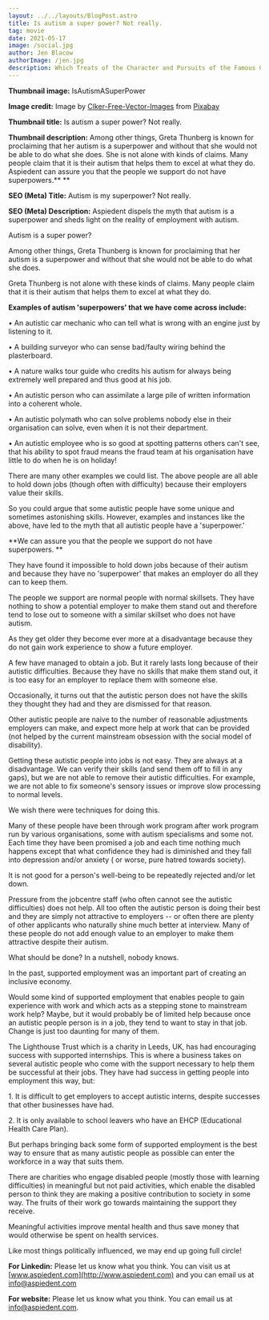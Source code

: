 ```yaml
---
layout: ../../layouts/BlogPost.astro
title: Is autism a super power? Not really.
tag: movie
date: 2021-05-17
image: /social.jpg
author: Jen Blacow
authorImage: /jen.jpg
description: Which Treats of the Character and Pursuits of the Famous Gentleman Don Quixote of La Mancha
---
```

**Thumbnail image:** IsAutismASuperPower

**Image credit:** Image
by [Clker-Free-Vector-Images](https://pixabay.com/users/clker-free-vector-images-3736/?utm_source=link-attribution&utm_medium=referral&utm_campaign=image&utm_content=305692) from [Pixabay](https://pixabay.com/?utm_source=link-attribution&utm_medium=referral&utm_campaign=image&utm_content=305692) 

**Thumbnail title:** Is autism a super power? Not really.

**Thumbnail description:** Among other things, Greta Thunberg is known
for proclaiming that her autism is a superpower and without that she
would not be able to do what she does. She is not alone with kinds of
claims. Many people claim that it is their autism that helps them to
excel at what they do. Aspiedent can assure you that the people we
support do not have superpowers.** **

**SEO (Meta) Title:** Autism is my superpower? Not really.

**SEO (Meta) Description:** Aspiedent dispels the myth that autism is a
superpower and sheds light on the reality of employment with autism.

Autism is a super power?

Among other things, Greta Thunberg is known for proclaiming that her
autism is a superpower and without that she would not be able to do what
she does. 

Greta Thunberg is not alone with these kinds of claims. Many people
claim that it is their autism that helps them to excel at what they do.

**Examples of autism 'superpowers' that we have come across include:**

• An autistic car mechanic who can tell what is wrong with an engine
just by listening to it.

• A building surveyor who can sense bad/faulty wiring behind the
plasterboard. 

• A nature walks tour guide who credits his autism for always being
extremely well prepared and thus good at his job.

• An autistic person who can assimilate a large pile of written
information into a coherent whole. 

• An autistic polymath who can solve problems nobody else in their
organisation can solve, even when it is not their department. 

• An autistic employee who is so good at spotting patterns others can't
see, that his ability to spot fraud means the fraud team at his
organisation have little to do when he is on holiday!

There are many other examples we could list. The above people are all
able to hold down jobs (though often with difficulty) because their
employers value their skills.

So you could argue that some autistic people have some unique and
sometimes astonishing skills. However, examples and instances like the
above, have led to the myth that all autistic people have a
'superpower.'

**We can assure you that the people we support do not have
superpowers. **

They have found it impossible to hold down jobs because of their autism
and because they have no 'superpower' that makes an employer do all they
can to keep them.

The people we support are normal people with normal skillsets. They have
nothing to show a potential employer to make them stand out and
therefore tend to lose out to someone with a similar skillset who does
not have autism.

As they get older they become ever more at a disadvantage because they
do not gain work experience to show a future employer.

A few have managed to obtain a job. But it rarely lasts long because of
their autistic difficulties. Because they have no skills that make them
stand out, it is too easy for an employer to replace them with someone
else. 

Occasionally, it turns out that the autistic person does not have the
skills they thought they had and they are dismissed for that reason.

Other autistic people are naive to the number of reasonable adjustments
employers can make, and expect more help at work that can be provided
(not helped by the current mainstream obsession with the social model of
disability). 

Getting these autistic people into jobs is not easy. They are always at
a disadvantage. We can verify their skills (and send them off to fill in
any gaps), but we are not able to remove their autistic difficulties.
For example, we are not able to fix someone's sensory issues or improve
slow processing to normal levels.

We wish there were techniques for doing this.

Many of these people have been through work program after work program
run by various organisations, some with autism specialisms and some not.
Each time they have been promised a job and each time nothing much
happens except that what confidence they had is diminished and they fall
into depression and/or anxiety ( or worse, pure hatred towards
society). 

It is not good for a person's well-being to be repeatedly rejected
and/or let down. 

Pressure from the jobcentre staff (who often cannot see the autistic
difficulties) does not help. All too often the autistic person is doing
their best and they are simply not attractive to employers -- or often
there are plenty of other applicants who naturally shine much better at
interview. Many of these people do not add enough value to an employer
to make them attractive despite their autism. 

What should be done? In a nutshell, nobody knows.

In the past, supported employment was an important part of creating an
inclusive economy. 

Would some kind of supported employment that enables people to gain
experience with work and which acts as a stepping stone to mainstream
work help? Maybe, but it would probably be of limited help because once
an autistic people person is in a job, they tend to want to stay in that
job. Change is just too daunting for many of them.

The Lighthouse Trust which is a charity in Leeds, UK, has had
encouraging success with supported internships. This is where a business
takes on several autistic people who come with the support necessary to
help them be successful at their jobs. They have had success in getting
people into employment this way, but: 

1\. It is difficult to get employers to accept autistic interns, despite
successes that other businesses have had.

2\. It is only available to school leavers who have an EHCP (Educational
Health Care Plan).

But perhaps bringing back some form of supported employment is the best
way to ensure that as many autistic people as possible can enter the
workforce in a way that suits them.

There are charities who engage disabled people (mostly those with
learning difficulties) in meaningful but not paid activities, which
enable the disabled person to think they are making a positive
contribution to society in some way. The fruits of their work go towards
maintaining the support they receive.

Meaningful activities improve mental health and thus save money that
would otherwise be spent on health services.

Like most things politically influenced, we may end up going full
circle!

**For Linkedin:** Please let us know what you think. You can visit us at
[www.aspiedent.com](http://www.aspiedent.com) and you can email us at
<info@aspiedent.com>

**For website:** Please let us know what you think. You can email us at
<info@aspiedent.com>.
